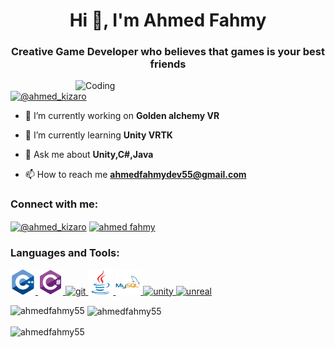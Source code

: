 <h1 align="center">Hi 👋, I'm Ahmed Fahmy</h1>
<h3 align="center">Creative Game Developer who believes that games is your best friends</h3>
<img align="right" alt="Coding" width="400" src="https://cdn.dribbble.com/users/627811/screenshots/3233907/unity.gif">

<p align="left"> <a href="https://twitter.com/@ahmed_kizaro" target="blank"><img src="https://img.shields.io/twitter/follow/@ahmed_kizaro?logo=twitter&style=for-the-badge" alt="@ahmed_kizaro" /></a> </p>

- 🔭 I’m currently working on **Golden alchemy VR**

- 🌱 I’m currently learning **Unity VRTK**

- 💬 Ask me about **Unity,C#,Java**

- 📫 How to reach me **ahmedfahmydev55@gmail.com**

<h3 align="left">Connect with me:</h3>
<p align="left">
<a href="https://twitter.com/@ahmed_kizaro" target="blank"><img align="center" src="https://raw.githubusercontent.com/rahuldkjain/github-profile-readme-generator/master/src/images/icons/Social/twitter.svg" alt="@ahmed_kizaro" height="30" width="40" /></a>
<a href="https://linkedin.com/in/ahmed fahmy" target="blank"><img align="center" src="https://raw.githubusercontent.com/rahuldkjain/github-profile-readme-generator/master/src/images/icons/Social/linked-in-alt.svg" alt="ahmed fahmy" height="30" width="40" /></a>
</p>

<h3 align="left">Languages and Tools:</h3>
<p align="left"> <a href="https://www.w3schools.com/cpp/" target="_blank" rel="noreferrer"> <img src="https://raw.githubusercontent.com/devicons/devicon/master/icons/cplusplus/cplusplus-original.svg" alt="cplusplus" width="40" height="40"/> </a> <a href="https://www.w3schools.com/cs/" target="_blank" rel="noreferrer"> <img src="https://raw.githubusercontent.com/devicons/devicon/master/icons/csharp/csharp-original.svg" alt="csharp" width="40" height="40"/> </a> <a href="https://git-scm.com/" target="_blank" rel="noreferrer"> <img src="https://www.vectorlogo.zone/logos/git-scm/git-scm-icon.svg" alt="git" width="40" height="40"/> </a> <a href="https://www.java.com" target="_blank" rel="noreferrer"> <img src="https://raw.githubusercontent.com/devicons/devicon/master/icons/java/java-original.svg" alt="java" width="40" height="40"/> </a> <a href="https://www.mysql.com/" target="_blank" rel="noreferrer"> <img src="https://raw.githubusercontent.com/devicons/devicon/master/icons/mysql/mysql-original-wordmark.svg" alt="mysql" width="40" height="40"/> </a> <a href="https://unity.com/" target="_blank" rel="noreferrer"> <img src="https://www.vectorlogo.zone/logos/unity3d/unity3d-icon.svg" alt="unity" width="40" height="40"/> </a> <a href="https://unrealengine.com/" target="_blank" rel="noreferrer"> <img src="https://raw.githubusercontent.com/kenangundogan/fontisto/036b7eca71aab1bef8e6a0518f7329f13ed62f6b/icons/svg/brand/unreal-engine.svg" alt="unreal" width="40" height="40"/> </a> </p>

<p><img align="left" src="https://github-readme-stats.vercel.app/api/top-langs?username=ahmedfahmy55&show_icons=true&locale=en&layout=compact" alt="ahmedfahmy55" /></p>

<p>&nbsp;<img align="center" src="https://github-readme-stats.vercel.app/api?username=ahmedfahmy55&show_icons=true&locale=en" alt="ahmedfahmy55" /></p>

<p><img align="center" src="https://github-readme-streak-stats.herokuapp.com/?user=ahmedfahmy55&" alt="ahmedfahmy55" /></p>
